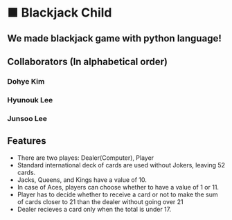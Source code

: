 ■ Blackjack Child
====================
We made blackjack game with python language!
---------------------------------------------
Collaborators (In alphabetical order)
-------------
### Dohye Kim
### Hyunouk Lee
### Junsoo Lee
Features
-------------
* There are two playes: Dealer(Computer), Player
* Standard international deck of cards are used without Jokers, leaving 52 cards.
* Jacks, Queens, and Kings have a value of 10.
* In case of Aces, players can choose whether to have a value of 1 or 11. 
* Player has to decide whether to receive a card or not to make the sum of cards closer to 21 than the dealer without going over 21 
* Dealer recieves a card only when the total is under 17.
